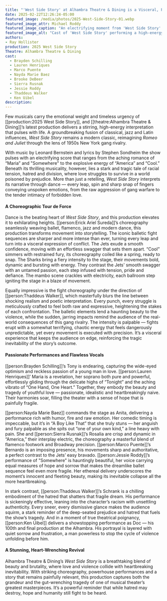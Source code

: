 ```yaml
---
title: "'West Side Story' at Alhambra Theatre & Dining is a Visceral, Passionate Revival of a Timeless Tragedy"
date: 2025-02-22T12:26:24-05:00
featured_image: /media/photos/2025-West-Side-Story-01.webp
featured_image_attr: Michael Roddy
featured_image_caption: "An electrifying moment from 'West Side Story' at Alhambra Theatre & Dining, where the cast takes flight in a stunning display of choreography and exuberance, bringing the timeless musical to life."
featured_image_alt: "Cast of 'West Side Story' performing a high-energy dance number at Alhambra Theatre & Dining, with dancers captured in mid-air showing vibrant expressions and dynamic movements."
authors: 
- Ray Hollister
production: 2025 West Side Story
Theatre: Alhambra Theatre & Dining
cast: 
  - Brayden Schilling
  - Lauren Henriques
  - Marco Puente
  - Nayda Marie Baez
  - Brooke DeBeer
  - Sierra Rusnak
  - Jessie Roddy
  - Thaddeus Walker
  - Ken Uibel
description:
---
```

Few musicals carry the emotional weight and timeless urgency of [[production:2025 West Side Story]], and [[theatre:Alhambra Theatre & Dining]]’s latest production delivers a stirring, high-energy interpretation that pulses with life. A groundbreaking fusion of classical, jazz and Latin influences, *West Side Story* remains a modern classic, reimagining *Romeo and Juliet* through the lens of 1950s New York gang rivalry. 
<!--more-->
With music by Leonard Bernstein and lyrics by Stephen Sondheim the show pulses with an electrifying score that ranges from the aching romance of “Maria” and "Somewhere" to the explosive energy of “America” and “Cool.” Beneath its thrilling musicality, however, lies a stark and tragic tale of racial tension, hatred and division, where love struggles to survive in a world poisoned by prejudice. More than just a retelling, *West Side Story* interprets its narrative through dance — every leap, spin and sharp snap of fingers conveying unspoken emotions, from the raw aggression of gang warfare to the tender intimacy of forbidden love.

#### A Choreographic Tour de Force

Dance is the beating heart of *West Side Story*, and this production elevates it to exhilarating heights. [[person:Erick Ariel Sureda]]’s choreography seamlessly weaving ballet, flamenco, jazz and modern dance, this production transforms movement into storytelling. The iconic balletic fight sequences are sharper and more intense than ever, turning every leap and turn into a visceral expression of conflict. The Jets exude a smooth confidence, moving with an effortless swagger that sets them apart. “Cool” simmers with restrained fury, its choreography coiled like a spring, ready to snap. The Sharks bring a fiery intensity to the stage, their movements bold, dynamic and bursting with energy. They contrast the Jets' smooth swagger with an untamed passion, each step infused with tension, pride and defiance. The mambo scene crackles with electricity, each ballroom step igniting the stage in a blaze of movement. 

Equally impressive is the fight choreography under the direction of [[person:Thaddeus Walker]], which masterfully blurs the line between shocking realism and poetic interpretation. Every punch, every struggle is meticulously crafted to feel both raw and expressive, heightening the stakes of each confrontation. The balletic elements lend a haunting beauty to the violence, while the sudden, jarring impacts remind the audience of the real-world consequences of this gang rivalry. The intensity is palpable — fights erupt with a somewhat terrifying, chaotic energy that feels dangerously unpredictable, yet every movement is executed with precision. It’s a visceral experience that keeps the audience on edge, reinforcing the tragic inevitability of the story’s outcome.

#### Passionate Performances and Flawless Vocals

[[person:Brayden Schilling]]’s Tony is endearing, capturing the wide-eyed optimism and reckless passion of a young man in love. [[person:Lauren Henriques]]’ Maria is a revelation, her soprano both pure and powerful, effortlessly gliding through the delicate highs of “Tonight” and the aching vibrato of “One Hand, One Heart.” Together, they embody the beauty and tragedy of youthful love — passionate, idealistic and heartbreakingly naive. Their harmonies soar, filling the theater with a sense of hope that is painfully fragile.

[[person:Nayda Marie Baez]] commands the stage as Anita, delivering a performance rich with humor, fire and raw emotion. Her comedic timing is impeccable, but it’s in “A Boy Like That” that she truly stuns — her anguish and fury palpable as she spits out “one of your own kind,” a line heavy with pain. She and [[person:Sierra Rusnak]]’s Rosalia are crisp and dynamic in “America,” their interplay electric, the choreography a masterful blend of flamenco footwork and Broadway precision. [[person:Marco Puente]]’s Bernardo is an imposing presence, his movements sharp and authoritative, a perfect contrast to the Jets’ easy bravado. [[person:Jessie Roddy]]’s performance of "Somewhere" is hauntingly beautiful, her voice carrying equal measures of hope and sorrow that makes the dreamlike ballet sequence feel even more fragile. Her ethereal delivery underscores the moment’s innocent and fleeting beauty, making its inevitable collapse all the more heartbreaking.

In stark contrast, [[person:Thaddeus Walker]]’s Schrank is a chilling embodiment of the hatred that shatters that fragile dream. His performance is sickeningly effective, leaning into the character’s racism with unsettling authenticity. Every sneer, every dismissive glance makes the audience squirm, a stark reminder of the deep-seated prejudice and hatred that fuels the show’s tragedy. And in a moment of true theatrical poignancy, [[person:Ken Uibel]] delivers a showstopping performance as Doc — his 100th and final production at the Alhambra. His portrayal is layered with quiet sorrow and frustration, a man powerless to stop the cycle of violence unfolding before him.

#### A Stunning, Heart-Wrenching Revival

Alhambra Theatre & Dining’s *West Side Story* is a breathtaking blend of beauty and brutality, where love and violence collide with heartbreaking inevitability. With striking choreography, powerhouse performances and a story that remains painfully relevant, this production captures both the grandeur and the gut-wrenching tragedy of one of musical theater’s greatest masterpieces. It’s a powerful reminder that while hatred may destroy, hope and humanity still fight to be heard.